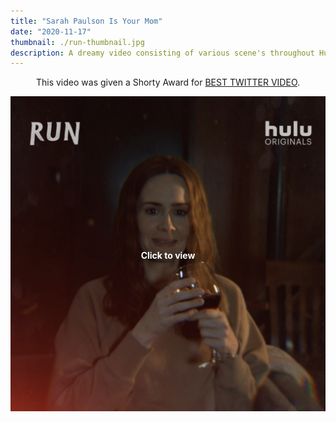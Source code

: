 ```yaml
---
title: "Sarah Paulson Is Your Mom"
date: "2020-11-17"
thumbnail: ./run-thumbnail.jpg
description: A dreamy video consisting of various scene's throughout Hulu's RUN and Sarah Paulson repeatingly saying the phrase "I'm your mom." It was created using a combination of After Effects, Premiere, Photoshop, and Audition.
---
```


<p style="text-align:center;">This video was given a Shorty Award for <a href="https://shortyawards.com/13th/sarah-paulson-is-your-mom-2" target="_blank">BEST TWITTER VIDEO</a>.</p>

<div style="position:relative; text-align:center;">
    <a href="https://shortyawards.com/13th/sarah-paulson-is-your-mom-2" target="_blank">
        <img alt="Sarah Paulson Is Your Mom" src="./run-screenshot.jpg"/>
    </a>
    <a href="https://shortyawards.com/13th/sarah-paulson-is-your-mom-2" target="_blank" style="position:absolute; top:50%; left:50%; transform:translate(-50%,-50%); filter: drop-shadow(5px 5px 5px #000); font-weight:700; color:white; text-decoration:none;">Click to view</a>
</div>
